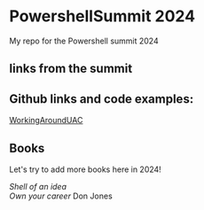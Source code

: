 # PowershellSummit 2024
My repo for the Powershell summit 2024


## links from the summit


## Github links and code examples:

[WorkingAroundUAC](https://github.com/dohminion/LightningDemo)


## Books
Let's try to add more books here in 2024!

*Shell of an idea*  
*Own your career* Don Jones
